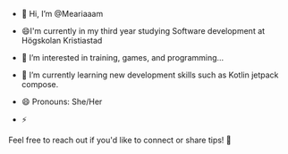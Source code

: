 - 👋 Hi, I’m @Meariaaam
- 😄I'm currently in my third year studying Software development at Högskolan Kristiastad 

- 👀 I’m interested in training, games, and programming...
- 🌱 I’m currently learning new development skills such as Kotlin jetpack compose.
- 😄 Pronouns: She/Her
- ⚡ 

Feel free to reach out if you'd like to connect or share tips! 🌟

